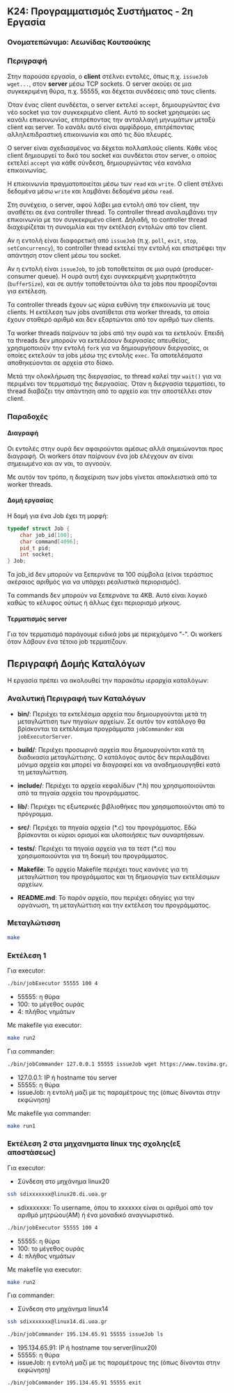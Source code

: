 ## Κ24: Προγραμματισμός Συστήματος - 2η Εργασία

### Ονοματεπώνυμο: Λεωνίδας Κουτσούκης

### Περιγραφή

Στην παρούσα εργασία, ο **client** στέλνει εντολές, όπως π.χ. `issueJob wget...`, στον **server** μέσω TCP sockets. Ο server ακούει σε μια συγκεκριμένη θύρα, π.χ. 55555, και δέχεται συνδέσεις από τους clients.

Όταν ένας client συνδέεται, ο server εκτελεί `accept`, δημιουργώντας ένα νέο socket για τον συγκεκριμένο client. Αυτό το socket χρησιμεύει ως κανάλι επικοινωνίας, επιτρέποντας την ανταλλαγή μηνυμάτων μεταξύ client και server. Το κανάλι αυτό είναι αμφίδρομο, επιτρέποντας αλληλεπιδραστική επικοινωνία και από τις δύο πλευρές.

Ο server είναι σχεδιασμένος να δέχεται πολλαπλούς clients. Κάθε νέος client δημιουργεί το δικό του socket και συνδέεται στον server, ο οποίος εκτελεί `accept` για κάθε σύνδεση, δημιουργώντας νέα κανάλια επικοινωνίας.

Η επικοινωνία πραγματοποιείται μέσω των `read` και `write`. Ο client στέλνει δεδομένα μέσω `write` και λαμβάνει δεδομένα μέσω `read`.

Στη συνέχεια, ο server, αφού λάβει μια εντολή από τον client, την αναθέτει σε ένα controller thread. Το controller thread αναλαμβάνει την επικοινωνία με τον συγκεκριμένο client. Δηλαδή, το controller thread διαχειρίζεται τη συνομιλία και την εκτέλεση εντολών από τον client.

Αν η εντολή είναι διαφορετική από `issueJob` (π.χ. `poll`, `exit`, `stop`, `setConcurrency`), το controller thread εκτελεί την εντολή και επιστρέφει την απάντηση στον client μέσω του socket.

Αν η εντολή είναι `issueJob`, το job τοποθετείται σε μια ουρά (producer-consumer queue). Η ουρά αυτή έχει συγκεκριμένη χωρητικότητα (`bufferSize`), και σε αυτήν τοποθετούνται όλα τα jobs που προορίζονται για εκτέλεση.

Τα controller threads έχουν ως κύρια ευθύνη την επικοινωνία με τους clients. Η εκτέλεση των jobs ανατίθεται στα worker threads, τα οποία έχουν σταθερό αριθμό και δεν εξαρτώνται από τον αριθμό των clients.

Τα worker threads παίρνουν τα jobs από την ουρά και τα εκτελούν. Επειδή τα threads δεν μπορούν να εκτελέσουν διεργασίες απευθείας, χρησιμοποιούν την εντολή `fork` για να δημιουργήσουν διεργασίες, οι οποίες εκτελούν τα jobs μέσω της εντολής `exec`. Τα αποτελέσματα αποθηκεύονται σε αρχεία στο δίσκο.

Μετά την ολοκλήρωση της διεργασίας, το thread καλεί την `wait()` για να περιμένει τον τερματισμό της διεργασίας. Όταν η διεργασία τερματίσει, το thread διαβάζει την απάντηση από το αρχείο και την αποστέλλει στον client.


### Παραδοχές

#### Διαγραφή 

Οι εντολές στην ουρά δεν αφαιρούνται αμέσως αλλά σημειώνονται προς διαγραφή. Οι workers όταν παίρνουν ένα job ελέγχουν αν είναι σημειωμένο και αν ναι, το αγνοούν.

Με αυτόν τον τρόπο, η διαχείριση των jobs γίνεται αποκλειστικά από τα worker threads.


#### Δομή εργασίας

Η δομή για ένα Job έχει τη μορφή:
```C++
typedef struct Job {
    char job_id[100];
    char command[4096];
    pid_t pid;
    int socket;    
} Job;
```

Τα job_id δεν μπορούν να ξεπερνάνε τα 100 σύμβολα (είναι τεράστιος ακέραιος αριθμός για να υπάρχει ρεαλιστικά περιορισμός).

Τα commands δεν μπορούν να ξεπερνάνε τα 4ΚΒ. Αυτό είναι λογικό καθώς το κέλυφος ούτως ή άλλως έχει περιορισμό μήκους.

#### Τερματισμός server

Για τον τερματισμό παράγουμε ειδικά jobs με περιεχόμενο "-". Οι workers όταν λάβουν ένα τέτοιο job τερματίζουν.



## Περιγραφή Δομής Καταλόγων

Η εργασία πρέπει να ακολουθεί την παρακάτω ιεραρχία καταλόγων:



### Αναλυτική Περιγραφή των Καταλόγων

- **bin/**: Περιέχει τα εκτελέσιμα αρχεία που δημιουργούνται μετά τη μεταγλώττιση των πηγαίων αρχείων. Σε αυτόν τον κατάλογο θα βρίσκονται τα εκτελέσιμα προγράμματα `jobCommander` και `jobExecutorServer`.

- **build/**: Περιέχει προσωρινά αρχεία που δημιουργούνται κατά τη διαδικασία μεταγλώττισης. Ο κατάλογος αυτός δεν περιλαμβάνει μόνιμα αρχεία και μπορεί να διαγραφεί και να αναδημιουργηθεί κατά τη μεταγλώττιση.

- **include/**: Περιέχει τα αρχεία κεφαλίδων (*.h) που χρησιμοποιούνται από τα πηγαία αρχεία του προγράμματος.

- **lib/**: Περιέχει τις εξωτερικές βιβλιοθήκες που χρησιμοποιούνται από το πρόγραμμα.

- **src/**: Περιέχει τα πηγαία αρχεία (*.c) του προγράμματος. Εδώ βρίσκονται οι κύριοι ορισμοί και υλοποιήσεις των συναρτήσεων.

- **tests/**: Περιέχει τα πηγαία αρχεία για τα τεστ (*.c) που χρησιμοποιούνται για τη δοκιμή του προγράμματος.

- **Makefile**: Το αρχείο Makefile περιέχει τους κανόνες για τη μεταγλώττιση του προγράμματος και τη δημιουργία των εκτελέσιμων αρχείων.

- **README.md**: Το παρόν αρχείο, που περιέχει οδηγίες για την οργάνωση, τη μεταγλώττιση και την εκτέλεση του προγράμματος.


### Μεταγλώτισση

```sh
make
```

### Εκτέλεση 1

Για executor:

```sh
./bin/jobExecutor 55555 100 4
```

- 55555: η θύρα
- 100: το μέγεθος ουράς
- 4: πλήθος νημάτων

Με makefile για executor:

```sh
make run2
```

Για commander:

```sh
./bin/jobCommander 127.0.0.1 55555 issueJob wget https://www.tovima.gr/2024/06/13/finance/aplisiasto-to-pagoto-eos-kai-4-eyro-kostizei-i-mia-mpala
```

- 127.0.0.1: ΙΡ ή hostname του server
- 55555: η θύρα
- issueJob: η εντολή μαζί με τις παραμέτρους της (όπως δίνονται στην εκφώνηση)

Με makefile για commander:

```sh
make run1
```


### Εκτέλεση 2 στα μηχανηματα linux της σχολης(εξ αποστάσεως)

Για executor:

- Σύνδεση στο μηχάνημα linux20 
```sh
ssh sdixxxxxxx@linux20.di.uoa.gr
```
- sdixxxxxxx: Το username, όπου το xxxxxxx είναι οι αριθμοί από τον αριθμό μητρώου(ΑΜ) ή ένα μοναδικό αναγνωριστικό.

```sh
./bin/jobExecutor 55555 100 4
```

- 55555: η θύρα
- 100: το μέγεθος ουράς
- 4: πλήθος νημάτων

Με makefile για executor:

```sh
make run2
```

Για commander: 

- Σύνδεση στο μηχάνημα linux14

```sh
ssh sdixxxxxxx@linux14.di.uoa.gr
```

```sh
./bin/jobCommander 195.134.65.91 55555 issueJob ls 
```

- 195.134.65.91: ΙΡ ή hostname του server(linux20)
- 55555: η θύρα
- issueJob: η εντολή μαζί με τις παραμέτρους της (όπως δίνονται στην εκφώνηση)


```sh
./bin/jobCommander 195.134.65.91 55555 exit
```

 

